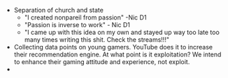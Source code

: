 - Separation of church and state
	- "I created nonpareil from passion" -Nic D1
	- "Passion is inverse to work" - Nic D1
	- "I came up with this idea on my own and stayed up way too late too many times writing this shit. Check the streams!!!"
- Collecting data points on young gamers. YouTube does it to increase their recommendation engine. At what point is it exploitation? We intend to enhance their gaming attitude and experience, not exploit.
- 